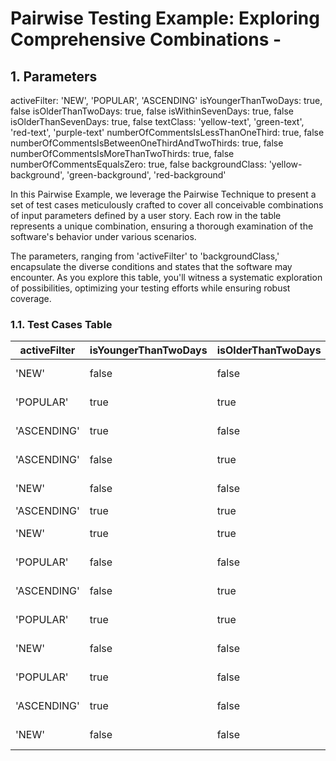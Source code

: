 # Pairwise Testing Example: Exploring Comprehensive Combinations - 

## 1. Parameters

activeFilter: 'NEW', 'POPULAR', 'ASCENDING'
isYoungerThanTwoDays: true, false
isOlderThanTwoDays: true, false
isWithinSevenDays: true, false
isOlderThanSevenDays: true, false
textClass: 'yellow-text', 'green-text', 'red-text', 'purple-text'
numberOfCommentsIsLessThanOneThird: true, false
numberOfCommentsIsBetweenOneThirdAndTwoThirds: true, false
numberOfCommentsIsMoreThanTwoThirds: true, false
numberOfCommentsEqualsZero: true, false
backgroundClass: 'yellow-background', 'green-background', 'red-background'


In this Pairwise Example, we leverage the Pairwise Technique to present a set of test cases meticulously crafted to cover all conceivable combinations of input parameters defined by a user story. Each row in the table represents a unique combination, ensuring a thorough examination of the software's behavior under various scenarios.

The parameters, ranging from 'activeFilter' to 'backgroundClass,' encapsulate the diverse conditions and states that the software may encounter. As you explore this table, you'll witness a systematic exploration of possibilities, optimizing your testing efforts while ensuring robust coverage.

### 1.1. Test Cases Table

| activeFilter | isYoungerThanTwoDays | isOlderThanTwoDays | isWithinSevenDays | isOlderThanSevenDays | textClass    | numberOfCommentsIsLessThanOneThird | numberOfCommentsIsBetweenOneThirdAndTwoThirds | numberOfCommentsIsMoreThanTwoThirds | numberOfCommentsEqualsZero | backgroundClass     |
| ------------ | -------------------- | ------------------- | ------------------ | -------------------- | ------------ | ------------------------------------- | -------------------------------------------- | --------------------------------- | ---------------------------- | ------------------- |
| 'NEW'         | false                | false               | true               | false                | 'purple-text'| false                               | true                                         | true                              | true                         | 'red-background'    |
| 'POPULAR'     | true                 | true                | false              | true                 | 'red-text'   | true                                | false                                        | false                             | false                        | 'green-background'  |
| 'ASCENDING'   | true                 | false               | false              | false                | 'green-text' | true                                | true                                         | true                              | false                        | 'yellow-background' |
| 'ASCENDING'   | false                | true                | true               | true                 | 'green-text' | false                               | false                                        | false                             | true                         | 'green-background'  |
| 'NEW'         | false                | false               | false              | true                 | 'yellow-text'| true                                | false                                        | false                             | true                         | 'yellow-background' |
| 'ASCENDING'   | true                 | true                | true               | false                | 'red-text'   | false                               | false                                        | true                              | false                        | 'red-background'    |
| 'NEW'         | true                 | true                | false              | true                 | 'red-text'   | false                               | true                                         | true                              | true                         | 'green-background'  |
| 'POPULAR'     | false                | false               | true               | false                | 'green-text' | true                                | true                                         | false                             | true                         | 'red-background'    |
| 'ASCENDING'   | false                | true                | false              | false                | 'yellow-text'| false                               | true                                         | true                              | false                        | 'red-background'    |
| 'POPULAR'     | true                 | true                | true               | true                 | 'purple-text'| false                               | false                                        | true                              | false                        | 'yellow-background' |
| 'NEW'         | false                | false               | true               | false                | 'red-text'   | true                                | true                                         | true                              | false                        | 'yellow-background' |
| 'POPULAR'     | true                 | false               | true               | false                | 'yellow-text'| true                                | false                                        | false                             | false                        | 'green-background'  |
| 'ASCENDING'   | true                 | false               | false              | true                 | 'purple-text'| true                                | true                                         | false                             | false                        | 'green-background'  |
| 'NEW'         | false                | false               | true               | true                 | 'green-text' | false                               | true                                         | false                             | false                        | 'red-background'    |
